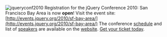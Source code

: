 ![](http://blog.jquery.com/wp-content/uploads/2010/03/jqueryconf2010.png "jqueryconf2010")
Registration for the jQuery Conference 2010: San Francisco Bay Area is
now **open**!
Visit the event site:
[http://events.jquery.org/2010/sf-bay-area/](http://events.jquery.org/2010/sf-bay-area/)
The conference
[schedule](http://events.jquery.org/2010/sf-bay-area/schedule/) and list
of [speakers](http://events.jquery.org/2010/sf-bay-area/speakers/) are
available on the [website](http://events.jquery.org/2010/sf-bay-area/).
[Get your ticket
today](http://events.jquery.org/2010/sf-bay-area/register/).
